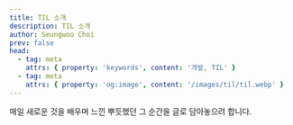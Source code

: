 ```yaml
---
title: TIL 소개
description: TIL 소개
author: Seungwoo Choi
prev: false
head:
  - tag: meta
    attrs: { property: 'keywords', content: '개발, TIL' }
  - tag: meta
    attrs: { property: 'og:image', content: '/images/til/til.webp' }
---
```


매일 새로운 것을 배우며 느낀 뿌듯했던 그 순간을 글로 담아놓으려 합니다.
